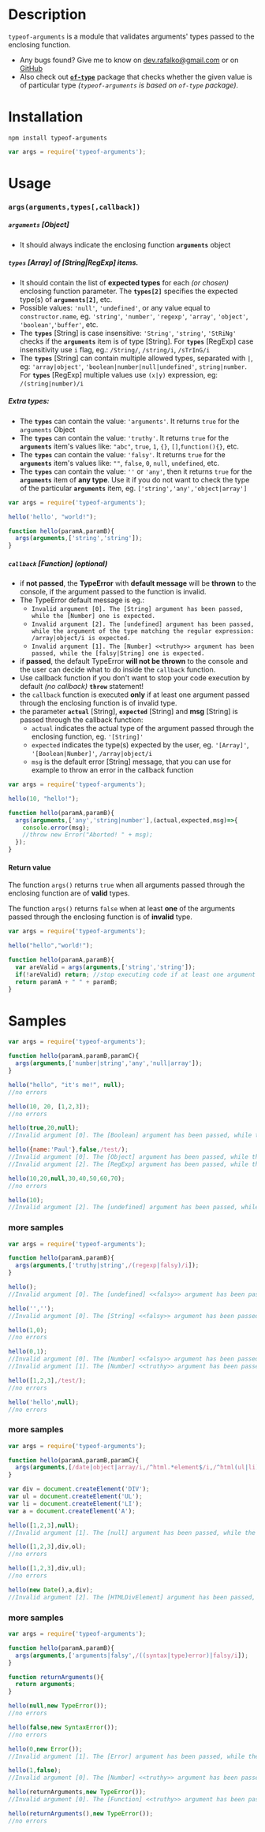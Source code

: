 # Description
`typeof-arguments` is a module that validates arguments' types passed to the enclosing function.
* Any bugs found? Give me to know on dev.rafalko@gmail.com or on [GitHub](https://github.com/devrafalko/typeof-arguments)
* Also check out [**`of-type`**](https://www.npmjs.com/package/of-type) package that checks whether the given value is of particular type *(`typeof-arguments` is based on `of-type` package)*.

# Installation
`npm install typeof-arguments`

```javascript
var args = require('typeof-arguments');
```

# Usage
### `args(arguments,types[,callback])`
##### `arguments` **[Object]**
* It should always indicate the enclosing function **`arguments`** object
##### `types` **[Array]** of **[String|RegExp]** items.
* It should contain the list of **expected types** for each *(or chosen)* enclosing function parameter. The **`types[2]`** specifies the expected type(s) of **`arguments[2]`**, etc.
* Possible values: `'null'`, `'undefined'`, or any value equal to `constructor.name`, eg. `'string'`, `'number'`, `'regexp'`, `'array'`, `'object'`, `'boolean'`,`'buffer'`, etc.
* The **`types`** [String] is case insensitive: `'String'`, `'string'`, `'StRiNg'` checks if the **`arguments`** item is of type [String]. For **`types`** [RegExp] case insensitivity use `i` flag, eg.: `/String/`, `/string/i`, `/sTrInG/i`
* The **`types`** [String] can contain multiple allowed types, separated with `|`, eg: `'array|object'`, `'boolean|number|null|undefined'`, `string|number`. For **`types`** [RegExp] multiple values use `(x|y)` expression, eg: `/(string|number)/i`

##### Extra types:
* The **`types`** can contain the value: `'arguments'`. It returns `true` for the `arguments` Object
* The **`types`** can contain the value: `'truthy'`. It returns `true` for the **`arguments`** item's values like: `"abc"`, `true`, `1`, `{}`, `[]`,`function(){}`, etc.
* The **`types`** can contain the value: `'falsy'`. It returns `true` for the **`arguments`** item's values like: `""`, `false`, `0`, `null`, `undefined`, etc.
* The **`types`** can contain the value: `''` or `'any'`, then it returns `true` for the **`arguments`** item of **any type**. Use it if you do not want to check the type of the particular **`arguments`** item, eg. `['string','any','object|array']`

```javascript
var args = require('typeof-arguments');

hello('hello', "world!");

function hello(paramA,paramB){
  args(arguments,['string','string']);
}
```

##### `callback` **[Function]** *(optional)*
* if **not passed**, the **TypeError** with **default message** will be **thrown** to the console, if the argument passed to the function is invalid.
* The TypeError default message is eg.: 
  * `Invalid argument [0]. The [String] argument has been passed, while the [Number] one is expected.`
  * `Invalid argument [2]. The [undefined] argument has been passed, while the argument of the type matching the regular expression: /array|object/i is expected.`
  * `Invalid argument [1]. The [Number] <<truthy>> argument has been passed, while the [falsy|String] one is expected.`
* if **passed**, the default TypeError **will not be thrown** to the console and the user can decide what to do inside the `callback` function.
* Use callback function if you don't want to stop your code execution by default *(no callback)* **`throw`** statement!
* the `callback` function is executed **only** if at least one argument passed through the enclosing function is of invalid type.
* the parameter **`actual`** [String], **`expected`** [String] and **msg** [String] is passed through the callback function:
  * `actual` indicates the actual type of the argument passed through the enclosing function, eg. `'[String]'`
  * `expected` indicates the type(s) expected by the user, eg. `'[Array]'`, `'[Boolean|Number]'`, `/array|object/i`
  * `msg` is the default error [String] message, that you can use for example to throw an error in the callback function

```javascript
var args = require('typeof-arguments');

hello(10, "hello!");

function hello(paramA,paramB){
  args(arguments,['any','string|number'],(actual,expected,msg)=>{
    console.error(msg);
    //throw new Error("Aborted! " + msg);
  });
}
```

#### Return value
The function `args()` returns `true` when all arguments passed through the enclosing function are of **valid** types.

The function `args()` returns `false` when at least **one** of the arguments passed through the enclosing function is of **invalid** type.

```javascript
var args = require('typeof-arguments');

hello("hello","world!");

function hello(paramA,paramB){
  var areValid = args(arguments,['string','string']);
  if(!areValid) return; //stop executing code if at least one argument is of invalid type
  return paramA + " " + paramB;
}
```

# Samples
```javascript
var args = require('typeof-arguments');

function hello(paramA,paramB,paramC){
  args(arguments,['number|string','any','null|array']);
}

hello("hello", "it's me!", null);
//no errors

hello(10, 20, [1,2,3]);
//no errors

hello(true,20,null);
//Invalid argument [0]. The [Boolean] argument has been passed, while the [Number|String] one is expected.

hello({name:'Paul'},false,/test/);
//Invalid argument [0]. The [Object] argument has been passed, while the [Number|String] one is expected.
//Invalid argument [2]. The [RegExp] argument has been passed, while the [null|Array] one is expected.

hello(10,20,null,30,40,50,60,70);
//no errors

hello(10);
//Invalid argument [2]. The [undefined] argument has been passed, while the [null|Array] one is expected.
```

### more samples
```javascript
var args = require('typeof-arguments');

function hello(paramA,paramB){
  args(arguments,['truthy|string',/(regexp|falsy)/i]);
}

hello();
//Invalid argument [0]. The [undefined] <<falsy>> argument has been passed, while the [truthy|String] one is expected.

hello('','');
//Invalid argument [0]. The [String] <<falsy>> argument has been passed, while the [truthy|String] one is expected.

hello(1,0);
//no errors

hello(0,1);
//Invalid argument [0]. The [Number] <<falsy>> argument has been passed, while the [truthy|String] one is expected.
//Invalid argument [1]. The [Number] <<truthy>> argument has been passed, while the argument of the type matching the regular expression: /(regexp|falsy)/i is expected.

hello([1,2,3],/test/);
//no errors

hello('hello',null);
//no errors
```

### more samples
```javascript
var args = require('typeof-arguments');

function hello(paramA,paramB,paramC){
  args(arguments,[/date|object|array/i,/^html.*element$/i,/^html(ul|li)element/i]);
}

var div = document.createElement('DIV');
var ul = document.createElement('UL');
var li = document.createElement('LI');
var a = document.createElement('A');

hello([1,2,3],null);
//Invalid argument [1]. The [null] argument has been passed, while the argument of the type matching the regular expression: /^html.*element$/i is expected.

hello([1,2,3],div,ol);
//no errors

hello([1,2,3],div,ul);
//no errors

hello(new Date(),a,div);
//Invalid argument [2]. The [HTMLDivElement] argument has been passed, while the argument of the type matching the regular expression: /^html[uo]listelement/i is expected.
```

### more samples
```javascript
var args = require('typeof-arguments');

function hello(paramA,paramB){
  args(arguments,['arguments|falsy',/((syntax|type)error)|falsy/i]);
}

function returnArguments(){
  return arguments;
}

hello(null,new TypeError());
//no errors

hello(false,new SyntaxError());
//no errors

hello(0,new Error());
//Invalid argument [1]. The [Error] argument has been passed, while the argument of the type matching the regular expression: /((syntax|type)error)|boolean/i is expected.

hello(1,false);
//Invalid argument [0]. The [Number] <<truthy>> argument has been passed, while the [arguments|falsy] one is expected.

hello(returnArguments,new TypeError());
//Invalid argument [0]. The [Function] <<truthy>> argument has been passed, while the [arguments|falsy] one is expected.

hello(returnArguments(),new TypeError());
//no errors
```